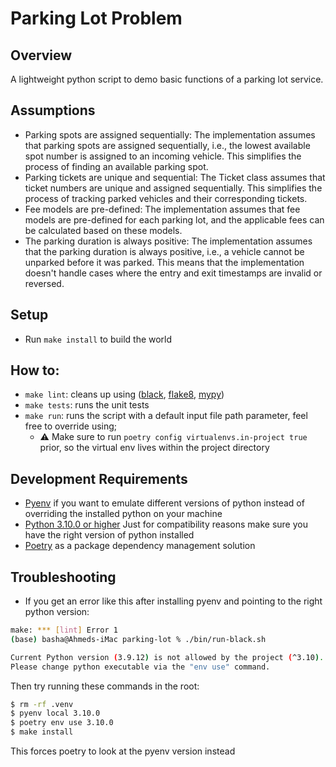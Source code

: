 Parking Lot Problem
===================

Overview
--------
A lightweight python script to demo basic functions of a parking lot service.

Assumptions
-----------

* Parking spots are assigned sequentially: The implementation assumes that parking spots are assigned sequentially, 
i.e., the lowest available spot number is assigned to an incoming vehicle. This simplifies the process of finding 
an available parking spot.
* Parking tickets are unique and sequential: The Ticket class assumes that ticket numbers are unique and assigned 
sequentially. This simplifies the process of tracking parked vehicles and their corresponding tickets.
* Fee models are pre-defined: The implementation assumes that fee models are pre-defined for each parking lot, 
and the applicable fees can be calculated based on these models.
* The parking duration is always positive: The implementation assumes that the parking duration is always positive, 
i.e., a vehicle cannot be unparked before it was parked. This means that the implementation doesn't handle cases where 
the entry and exit timestamps are invalid or reversed.

Setup
-----
* Run `make install` to build the world

How to:
-------
* `make lint`: cleans up using ([black](https://pypi.org/project/black/), [flake8](https://pypi.org/project/flake8/), [mypy](https://pypi.org/project/mypy/))
* `make tests`: runs the unit tests
* `make run`: runs the script with a default input file path parameter, feel free to override using;
  - :warning: Make sure to run `poetry config virtualenvs.in-project true` prior, so the virtual env lives within the project directory

Development Requirements
------------------------

* [Pyenv](https://github.com/pyenv/pyenv) if you want to emulate different versions of python instead of overriding the installed python on your machine
* [Python 3.10.0 or higher](https://www.python.org/downloads/release/python-3100/) Just for compatibility reasons make sure you have the right version of python installed
* [Poetry](https://python-poetry.org/) as a package dependency management solution

Troubleshooting
---------------

* If you get an error like this after installing pyenv and pointing to the right python version:
```bash
make: *** [lint] Error 1
(base) basha@Ahmeds-iMac parking-lot % ./bin/run-black.sh

Current Python version (3.9.12) is not allowed by the project (^3.10).
Please change python executable via the "env use" command.
```
Then try running these commands in the root:
```bash
$ rm -rf .venv
$ pyenv local 3.10.0
$ poetry env use 3.10.0
$ make install
```
This forces poetry to look at the pyenv version instead